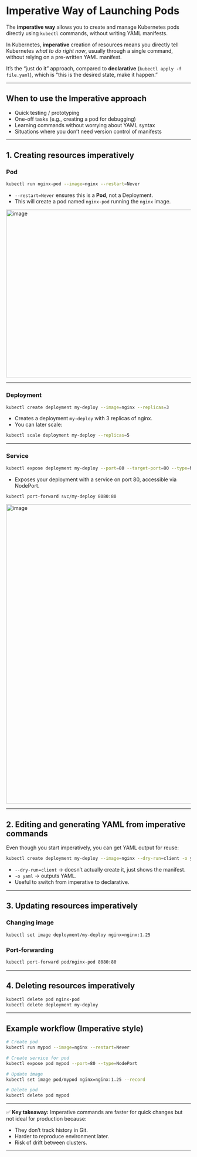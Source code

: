 # Imperative Way of Launching Pods

The **imperative way** allows you to create and manage Kubernetes pods directly using `kubectl` commands, without writing YAML manifests.

In Kubernetes, **imperative** creation of resources means you directly tell Kubernetes *what to do right now*, usually through a single command, without relying on a pre-written YAML manifest.

It’s the “just do it” approach, compared to **declarative** (`kubectl apply -f file.yaml`), which is “this is the desired state, make it happen.”

---

## **When to use the Imperative approach**

* Quick testing / prototyping
* One-off tasks (e.g., creating a pod for debugging)
* Learning commands without worrying about YAML syntax
* Situations where you don’t need version control of manifests

---

## **1. Creating resources imperatively**

### **Pod**

```bash
kubectl run nginx-pod --image=nginx --restart=Never
```

* `--restart=Never` ensures this is a **Pod**, not a Deployment.
* This will create a pod named `nginx-pod` running the `nginx` image.

<img width="745" height="458" alt="image" src="https://github.com/user-attachments/assets/80021e5e-ce27-4ed1-80ec-b4042a2f7b3d" />

---

### **Deployment**

```bash
kubectl create deployment my-deploy --image=nginx --replicas=3
```

* Creates a deployment `my-deploy` with 3 replicas of nginx.
* You can later scale:

```bash
kubectl scale deployment my-deploy --replicas=5
```

---

### **Service**

```bash
kubectl expose deployment my-deploy --port=80 --target-port=80 --type=NodePort
```

* Exposes your deployment with a service on port 80, accessible via NodePort.
```bash
kubectl port-forward svc/my-deploy 8080:80
```

<img width="1920" height="817" alt="image" src="https://github.com/user-attachments/assets/12efe78d-e035-4e1c-8913-c12606173898" />

---

## **2. Editing and generating YAML from imperative commands**

Even though you start imperatively, you can get YAML output for reuse:

```bash
kubectl create deployment my-deploy --image=nginx --dry-run=client -o yaml > deployment.yaml
```

* `--dry-run=client` → doesn’t actually create it, just shows the manifest.
* `-o yaml` → outputs YAML.
* Useful to switch from imperative to declarative.

---

## **3. Updating resources imperatively**

### **Changing image**

```bash
kubectl set image deployment/my-deploy nginx=nginx:1.25
```

### **Port-forwarding**

```bash
kubectl port-forward pod/nginx-pod 8080:80
```

---

## **4. Deleting resources imperatively**

```bash
kubectl delete pod nginx-pod
kubectl delete deployment my-deploy
```

---

## **Example workflow (Imperative style)**

```bash
# Create pod
kubectl run mypod --image=nginx --restart=Never

# Create service for pod
kubectl expose pod mypod --port=80 --type=NodePort

# Update image
kubectl set image pod/mypod nginx=nginx:1.25 --record

# Delete pod
kubectl delete pod mypod
```

---

✅ **Key takeaway:**
Imperative commands are faster for quick changes but not ideal for production because:

* They don’t track history in Git.
* Harder to reproduce environment later.
* Risk of drift between clusters.

---
